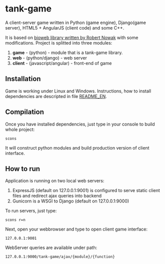 # tank-game

A client-server game written in Python (game engine), Django(game server), HTML5 + AngularJS (client code) and some C++.

It is based on [bioweb library written by Robert Nowak](http://bioweb.sourceforge.net/en/index.html) with some modifications. 
Project is splitted into three modules:
1. **game** - (python) - module that is a tank-game library.
2. **web** - (python/django) - web server
3. **client** - (javascript/angular) - front-end of game

## Installation

Game is working under Linux and Windows. Instructions, how to install dependencies are descripted in file [README_EN](https://github.com/eatrunner/tank-game/blob/master/README_EN).

## Compilation

Once you have installed dependencies, just type in your console to build whole project:
```
scons
```

It will construct python modules and build production version of client interface.

## How to run

Application is running on two local web servers:

1. ExpressJS (default on 127.0.0.1:9001) is configured to serve static client files and redirect ajax queries into backend 
2. Gunicorn is a WSGI to Django (default on 127.0.0.1:9000)

To run servers, just type:
```
scons r=n
``` 
Next, open your webbrowser and type to open client game interface:
```
127.0.0.1:9001
```
WebServer queries are available under path:
```
127.0.0.1:9000/tank-game/ajax/{module}/{function}
```
